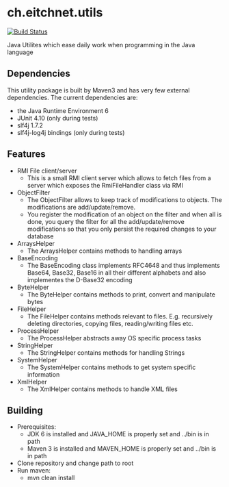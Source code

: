 ch.eitchnet.utils
======================

[![Build Status](http://jenkins.eitchnet.ch/buildStatus/icon?job=ch.eitchnet.utils)](http://jenkins.eitchnet.ch/view/ch.eitchnet/job/ch.eitchnet.utils/)

Java Utilites which ease daily work when programming in the Java language

Dependencies
----------------------
This utility package is built by Maven3 and has very few external dependencies. The current dependencies are:
* the Java Runtime Environment 6
* JUnit 4.10 (only during tests)
* slf4j 1.7.2
* slf4j-log4j bindings (only during tests)

Features
----------------------
* RMI File client/server
  * This is a small RMI client server which allows to fetch files from a server which exposes the RmiFileHandler class via RMI
* ObjectFilter
  * The ObjectFilter allows to keep track of modifications to objects. The modifications are add/update/remove.
  * You register the modification of an object on the filter and when all is done, you query the filter for all the add/update/remove modifications so that you only persist the required changes to your database
* ArraysHelper
  * The ArraysHelper contains methods to handling arrays
* BaseEncoding
  * The BaseEncoding class implements RFC4648 and thus implements Base64, Base32, Base16 in all their different alphabets and also implementes the D-Base32 encoding
* ByteHelper
  * The ByteHelper contains methods to print, convert and manipulate bytes 
* FileHelper
  * The FileHelper contains methods relevant to files. E.g. recursively deleting directories, copying files, reading/writing files etc.
* ProcessHelper
  * The ProcessHelper abstracts away OS specific process tasks
* StringHelper
  * The StringHelper contains methods for handling Strings
* SystemHelper
  * The SystemHelper contains methods to get system specific information
* XmlHelper
  * The XmlHelper contains methods to handle XML files

Building
-------------------------
* Prerequisites:
  * JDK 6 is installed and JAVA_HOME is properly set and ../bin is in path
  * Maven 3 is installed and MAVEN_HOME is properly set and ../bin is in path
* Clone repository and change path to root
* Run maven:
  * mvn clean install
